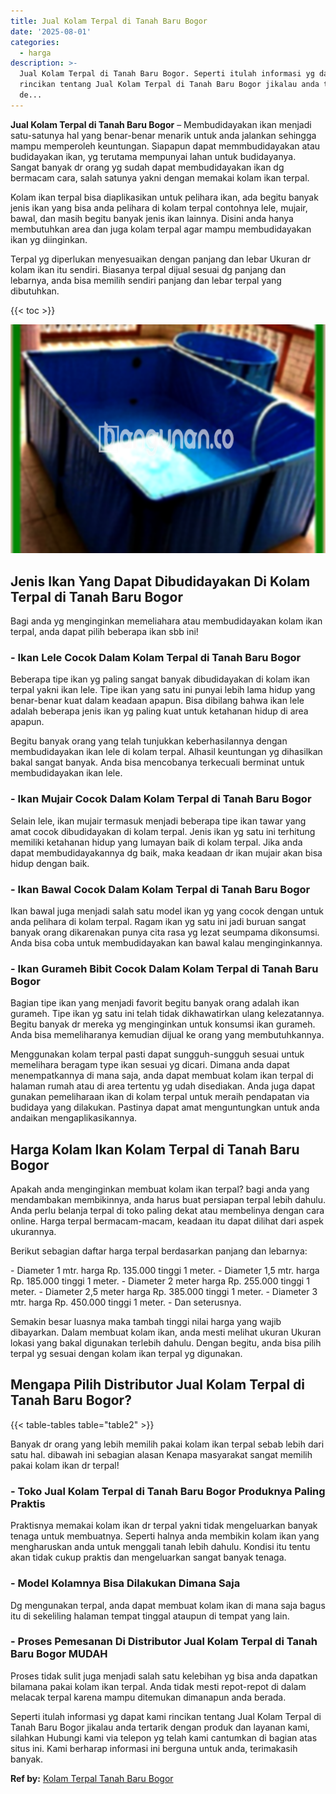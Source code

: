 ```yaml
---
title: Jual Kolam Terpal di Tanah Baru Bogor
date: '2025-08-01'
categories:
  - harga
description: >-
  Jual Kolam Terpal di Tanah Baru Bogor. Seperti itulah informasi yg dapat kami
  rincikan tentang Jual Kolam Terpal di Tanah Baru Bogor jikalau anda tertarik
  de...
---
```


**Jual Kolam Terpal di Tanah Baru Bogor** – Membudidayakan ikan menjadi satu-satunya hal yang benar-benar menarik untuk anda jalankan sehingga mampu memperoleh keuntungan. Siapapun dapat memmbudidayakan atau budidayakan ikan, yg terutama mempunyai lahan untuk budidayanya. Sangat banyak dr orang yg sudah dapat membudidayakan ikan dg bermacam cara, salah satunya yakni dengan memakai kolam ikan terpal.

Kolam ikan terpal bisa diaplikasikan untuk pelihara ikan, ada begitu banyak jenis ikan yang bisa anda pelihara di kolam terpal contohnya lele, mujair, bawal, dan masih begitu banyak jenis ikan lainnya. Disini anda hanya membutuhkan area dan juga kolam terpal agar mampu membudidayakan ikan yg diinginkan.

Terpal yg diperlukan menyesuaikan dengan panjang dan lebar Ukuran dr kolam ikan itu sendiri. Biasanya terpal dijual sesuai dg panjang dan lebarnya, anda bisa memilih sendiri panjang dan lebar terpal yang dibutuhkan.

{{< toc >}}

![Jual Kolam Terpal di Tanah Baru Bogor](/images/jual-kolam-terpal-26.png)

## Jenis Ikan Yang Dapat Dibudidayakan Di Kolam Terpal di Tanah Baru Bogor

Bagi anda yg menginginkan memeliahara atau membudidayakan kolam ikan terpal, anda dapat pilih beberapa ikan sbb ini!

### \- Ikan Lele Cocok Dalam Kolam Terpal di Tanah Baru Bogor

Beberapa tipe ikan yg paling sangat banyak dibudidayakan di kolam ikan terpal yakni ikan lele. Tipe ikan yang satu ini punyai lebih lama hidup yang benar-benar kuat dalam keadaan apapun. Bisa dibilang bahwa ikan lele adalah beberapa jenis ikan yg paling kuat untuk ketahanan hidup di area apapun.

Begitu banyak orang yang telah tunjukkan keberhasilannya dengan membudidayakan ikan lele di kolam terpal. Alhasil keuntungan yg dihasilkan bakal sangat banyak. Anda bisa mencobanya terkecuali berminat untuk membudidayakan ikan lele.

### \- Ikan Mujair Cocok Dalam Kolam Terpal di Tanah Baru Bogor

Selain lele, ikan mujair termasuk menjadi beberapa tipe ikan tawar yang amat cocok dibudidayakan di kolam terpal. Jenis ikan yg satu ini terhitung memiliki ketahanan hidup yang lumayan baik di kolam terpal. Jika anda dapat membudidayakannya dg baik, maka keadaan dr ikan mujair akan bisa hidup dengan baik.

### \- Ikan Bawal Cocok Dalam Kolam Terpal di Tanah Baru Bogor

Ikan bawal juga menjadi salah satu model ikan yg yang cocok dengan untuk anda pelihara di kolam terpal. Ragam ikan yg satu ini jadi buruan sangat banyak orang dikarenakan punya cita rasa yg lezat seumpama dikonsumsi. Anda bisa coba untuk membudidayakan kan bawal kalau menginginkannya.

### \- Ikan Gurameh Bibit Cocok Dalam Kolam Terpal di Tanah Baru Bogor

Bagian tipe ikan yang menjadi favorit begitu banyak orang adalah ikan gurameh. Tipe ikan yg satu ini telah tidak dikhawatirkan ulang kelezatannya. Begitu banyak dr mereka yg menginginkan untuk konsumsi ikan gurameh. Anda bisa memeliharanya kemudian dijual ke orang yang membutuhkannya.

Menggunakan kolam terpal pasti dapat sungguh-sungguh sesuai untuk memelihara beragam type ikan sesuai yg dicari. Dimana anda dapat menempatkannya di mana saja, anda dapat membuat kolam ikan terpal di halaman rumah atau di area tertentu yg udah disediakan. Anda juga dapat gunakan pemeliharaan ikan di kolam terpal untuk meraih pendapatan via budidaya yang dilakukan. Pastinya dapat amat menguntungkan untuk anda andaikan mengaplikasikannya.

## Harga Kolam Ikan Kolam Terpal di Tanah Baru Bogor

Apakah anda menginginkan membuat kolam ikan terpal? bagi anda yang mendambakan membikinnya, anda harus buat persiapan terpal lebih dahulu. Anda perlu belanja terpal di toko paling dekat atau membelinya dengan cara online. Harga terpal bermacam-macam, keadaan itu dapat dilihat dari aspek ukurannya.

Berikut sebagian daftar harga terpal berdasarkan panjang dan lebarnya:

\- Diameter 1 mtr. harga Rp. 135.000 tinggi 1 meter. - Diameter 1,5 mtr. harga Rp. 185.000 tinggi 1 meter. - Diameter 2 meter harga Rp. 255.000 tinggi 1 meter. - Diameter 2,5 meter harga Rp. 385.000 tinggi 1 meter. - Diameter 3 mtr. harga Rp. 450.000 tinggi 1 meter. - Dan seterusnya.

Semakin besar luasnya maka tambah tinggi nilai harga yang wajib dibayarkan. Dalam membuat kolam ikan, anda mesti melihat ukuran Ukuran lokasi yang bakal digunakan terlebih dahulu. Dengan begitu, anda bisa pilih terpal yg sesuai dengan kolam ikan terpal yg digunakan.

## Mengapa Pilih Distributor Jual Kolam Terpal di Tanah Baru Bogor?

{{< table-tables table="table2" >}}

Banyak dr orang yang lebih memilih pakai kolam ikan terpal sebab lebih dari satu hal. dibawah ini sebagian alasan Kenapa masyarakat sangat memilih pakai kolam ikan dr terpal!

### \- Toko Jual Kolam Terpal di Tanah Baru Bogor Produknya Paling Praktis

Praktisnya memakai kolam ikan dr terpal yakni tidak mengeluarkan banyak tenaga untuk membuatnya. Seperti halnya anda membikin kolam ikan yang mengharuskan anda untuk menggali tanah lebih dahulu. Kondisi itu tentu akan tidak cukup praktis dan mengeluarkan sangat banyak tenaga.

### \- Model Kolamnya Bisa Dilakukan Dimana Saja

Dg mengunakan terpal, anda dapat membuat kolam ikan di mana saja bagus itu di sekeliling halaman tempat tinggal ataupun di tempat yang lain.

### \- Proses Pemesanan Di Distributor Jual Kolam Terpal di Tanah Baru Bogor MUDAH

Proses tidak sulit juga menjadi salah satu kelebihan yg bisa anda dapatkan bilamana pakai kolam ikan terpal. Anda tidak mesti repot-repot di dalam melacak terpal karena mampu ditemukan dimanapun anda berada.

Seperti itulah informasi yg dapat kami rincikan tentang Jual Kolam Terpal di Tanah Baru Bogor jikalau anda tertarik dengan produk dan layanan kami, silahkan Hubungi kami via telepon yg telah kami cantumkan di bagian atas situs ini. Kami berharap informasi ini berguna untuk anda, terimakasih banyak.

**Ref by:** [Kolam Terpal Tanah Baru Bogor](https://id.wikipedia.org/wiki/Kolam)
